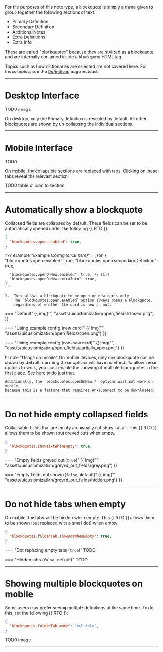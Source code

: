 For the purposes of this note type, a blockquote is simply a name given to
group together the following sections of text:

- Primary Definition
- Secondary Definition
- Additional Notes
- Extra Definitions
- Extra Info

These are called "blockquotes" because they are stylized as a blockquote,
and are internally contained inside a `blockquote` HTML tag.

Topics such as how dictionaries are selected are not covered here.
For those topics, see the [Definitions](#definitions.md) page instead.

---


# Desktop Interface

TODO image

On desktop, only the Primary definition is revealed by default.
All other blockquotes are shown by un-collapsing the individual sections.

---

# Mobile Interface
TODO

On mobile, the collapsible sections are replaced with tabs.
Clicking on these tabs reveal the relevant section.

TODO table of icon to section

---



# Automatically show a blockquote

Collapsed fields are collapsed by default.
These fields can be set to be automatically opened
under the following {{ RTO }}:

```json
{
  "blockquotes.open.enabled": true,
}
```

??? example "Example Config *(click here)*"
    ```json
    {
      "blockquotes.open.enabled": true,
      "blockquotes.open.secondaryDefinition": true,

      "blockquotes.openOnNew.enabled": true, // (1)!
      "blockquotes.openOnNew.extraInfo": true,
    }
    ```

    1.  This allows a blockquote to be open on new cards only.
        The `blockquotes.open.enabled` option always opens a blockquote.
        regardless of whether the card is new or not.

=== "Default"
    {{ img("", "assets/uicustomization/open_fields/closed.png") }}

=== "Using example config (new card)"
    {{ img("", "assets/uicustomization/open_fields/open.png") }}

=== "Using example config (non-new card)"
    {{ img("", "assets/uicustomization/open_fields/partially_open.png") }}

!!! note "Usage on mobile"
    On mobile devices, only one blockquote can be shown by default, meaning
    these options will have no effect. To allow these options to work,
    you must enable the showing of multiple blockquotes in the first place.
    See [here](#showing-multiple-blockquotes-on-mobile) to do just that.


    Additionally, the `blockquotes.openOnNew.*` options will not work on mobile,
    because this is a feature that requires AnkiConnect to be downloaded.


---



# Do not hide empty collapsed fields

Collapsable fields that are empty are usually not shown at all.
This {{ RTO }} allows them to be shown (but greyed out) when empty.
```json
{
  "blockquotes.showTextWhenEmpty": true,
}
```

=== "Empty fields greyed out (`true`)"
    {{ img("", "assets/uicustomization/greyed_out_fields/grey.png") }}

=== "Empty fields not shown (`false`, default)"
    {{ img("", "assets/uicustomization/greyed_out_fields/hidden.png") }}


---


# Do not hide tabs when empty

On mobile, the tabs will be hidden when empty.
This {{ RTO }} allows them to be shown (but replaced with a small dot) when empty.
```json
{
  "blockquotes.folderTab.showDotWhenEmpty": true,
}
```

=== "Dot replacing empty tabs (`true`)"
    TODO

=== "Hidden tabs (`false`, default)"
    TODO

---


# Showing multiple blockquotes on mobile

Some users may prefer seeing multiple definitions at the same time.
To do this, set the following {{ RTO }}:

```json
{
  "blockquotes.folderTab.mode": "multiple",
}
```

TODO image


---



